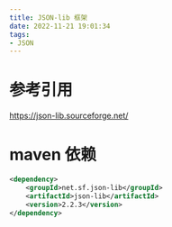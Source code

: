 ```yaml
---
title: JSON-lib 框架
date: 2022-11-21 19:01:34
tags:
- JSON
---
```


# 参考引用

https://json-lib.sourceforge.net/


# maven 依赖

```xml
<dependency>
    <groupId>net.sf.json-lib</groupId>
    <artifactId>json-lib</artifactId>
    <version>2.2.3</version>
</dependency>
```
